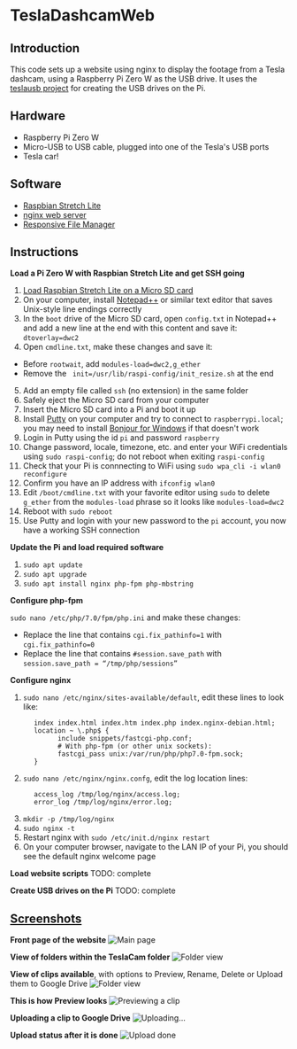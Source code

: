 # TeslaDashcamWeb

## Introduction
This code sets up a website using nginx to display the footage from a Tesla dashcam, using a Raspberry Pi Zero W as the USB drive. It uses the [teslausb project](https://github.com/cimryan/teslausb) for creating the USB drives on the Pi. 

## Hardware
* Raspberry Pi Zero W
* Micro-USB to USB cable, plugged into one of the Tesla's USB ports
* Tesla car!

## Software
* [Raspbian Stretch Lite](https://downloads.raspberrypi.org/raspbian_lite_latest)
* [nginx web server](https://www.nginx.com/resources/wiki/)
* [Responsive File Manager](https://www.responsivefilemanager.com/)

## Instructions

**Load a Pi Zero W with Raspbian Stretch Lite and get SSH going**

1. [Load Raspbian Stretch Lite on a Micro SD card](https://projects.raspberrypi.org/en/projects/raspberry-pi-setting-up)
2. On your computer, install [Notepad++](https://notepad-plus-plus.org/) or similar text editor that saves Unix-style line endings correctly
3. In the `boot` drive of the Micro SD card, open `config.txt` in Notepad++ and add a new line at the end with this content and save it: `dtoverlay=dwc2`
4. Open `cmdline.txt`, make these changes and save it:
* Before `rootwait`, add `modules-load=dwc2,g_ether `
* Remove the ` init=/usr/lib/raspi-config/init_resize.sh` at the end
5. Add an empty file called `ssh` (no extension) in the same folder
6. Safely eject the Micro SD card from your computer
7. Insert the Micro SD card into a Pi and boot it up 
8. Install [Putty](https://www.putty.org/) on your computer and try to connect to `raspberrypi.local`; you may need to install [Bonjour for Windows](https://support.apple.com/downloads/bonjour_for_windows) if that doesn't work
9. Login in Putty using the id `pi` and password `raspberry`
10. Change password, locale, timezone, etc. and enter your WiFi credentials using `sudo raspi-config`; do not reboot when exiting `raspi-config`
11. Check that your Pi is connnecting to WiFi using `sudo wpa_cli -i wlan0 reconfigure`
12. Confirm you have an IP address with `ifconfig wlan0`
13. Edit `/boot/cmdline.txt` with your favorite editor using `sudo` to delete `g_ether` from the `modules-load` phrase so it looks like `modules-load=dwc2`
14. Reboot with `sudo reboot`
15. Use Putty and login with your new password to the `pi` account, you now have a working SSH connection

**Update the Pi and load required software**

1. `sudo apt update`
2. `sudo apt upgrade`
3. `sudo apt install nginx php-fpm php-mbstring`

**Configure php-fpm**

`sudo nano /etc/php/7.0/fpm/php.ini` and make these changes:
* Replace the line that contains `cgi.fix_pathinfo=1` with `cgi.fix_pathinfo=0`
* Replace the line that contains `#session.save_path` with `session.save_path = “/tmp/php/sessions”`

**Configure nginx**

1. `sudo nano /etc/nginx/sites-available/default`, edit these lines to look like:
```
      index index.html index.htm index.php index.nginx-debian.html;
      location ~ \.php$ {
            include snippets/fastcgi-php.conf;
            # With php-fpm (or other unix sockets):
            fastcgi_pass unix:/var/run/php/php7.0-fpm.sock;
      }
 ```

2. `sudo nano /etc/nginx/nginx.confg`, edit the log location lines:
```
      access_log /tmp/log/nginx/access.log;
      error_log /tmp/log/nginx/error.log;	
```
3. `mkdir -p /tmp/log/nginx`
4. `sudo nginx -t`
5. Restart nginx with `sudo /etc/init.d/nginx restart` 
6. On your computer browser, navigate to the LAN IP of your Pi, you should see the default nginx welcome page 

**Load website scripts**
TODO: complete

**Create USB drives on the Pi**
TODO: complete

## [Screenshots](https://imgur.com/a/JcjnGYA)

**Front page of the website**
![Main page](https://i.imgur.com/3kkqZfe.png)

**View of folders within the TeslaCam folder**
![Folder view](https://i.imgur.com/0Jm7qqu.png)

**View of clips available**, with options to Preview, Rename, Delete or Upload them to Google Drive
![Folder view](https://i.imgur.com/3UusX2P.png)

**This is how Preview looks**
![Previewing a clip](https://i.imgur.com/hhtgNjC.png)

**Uploading a clip to Google Drive**
![Uploading...](https://i.imgur.com/um2Pbmr.png)

**Upload status after it is done**
![Upload done](https://i.imgur.com/O0NRdr8.png)
